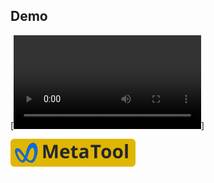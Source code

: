 ## Demo
[![Demo of Speech Recognition](./assets/speechdemo.webm)]
[![Open in MetaTool](./assets/meta.svg)](https://metatool.in/speechrecog.html)